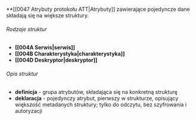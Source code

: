 **[[0047 Atrybuty protokołu ATT|Atrybuty]] zawierające pojedyncze dane składają się na większe struktury.

###### Rodzaje struktur
- **[[004A Serwis|serwis]]**
- **[[004B Charakterystyka|charakterystyka]]**
- **[[004D Deskryptor|deskryptor]]**

###### Opis struktur
- **definicja** - grupa atrybutów, składająca się na konkretną strukturę
- **deklaracja** - pojedynczy atrybut, pierwszy w strukturze, opisujący większość metadanych struktury; tylko do odczytu, bez szyfrowania i autoryzacji